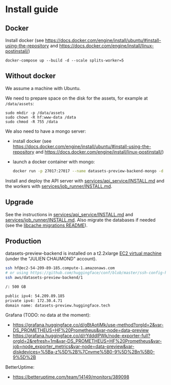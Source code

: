 # Install guide

## Docker

Install docker (see https://docs.docker.com/engine/install/ubuntu/#install-using-the-repository and https://docs.docker.com/engine/install/linux-postinstall/)

```
docker-compose up --build -d --scale splits-worker=5
```

## Without docker

We assume a machine with Ubuntu.

We need to prepare space on the disk for the assets, for example at `/data/assets`:

```
sudo mkdir -p /data/assets
sudo chown -R hf:www-data /data
sudo chmod -R 755 /data
```

We also need to have a mongo server:

- install docker (see https://docs.docker.com/engine/install/ubuntu/#install-using-the-repository and https://docs.docker.com/engine/install/linux-postinstall/)
- launch a docker container with mongo:

  ```bash
  docker run -p 27017:27017 --name datasets-preview-backend-mongo -d --restart always mongo:latest
  ```

Install and deploy the API server with [services/api_service/INSTALL.md](./services/api_service/INSTALL.md) and the workers with [services/job_runner/INSTALL.md](./services/job_runner/INSTALL.md).

## Upgrade

See the instructions in [services/api_service/INSTALL.md](./services/api_service/INSTALL.md#upgrade) and [services/job_runner/INSTALL.md](./services/job_runner/INSTALL.md#upgrade). Also migrate the databases if needed (see the [libcache migrations README](./libs/libcache/migrations/README.md)).

## Production

datasets-preview-backend is installed on a t2.2xlarge [EC2 virtual machine](https://us-east-1.console.aws.amazon.com/ec2/v2/home?region=us-east-1#InstanceDetails:instanceId=i-0b19b8deb4301ad4a) (under the "JULIEN CHAUMOND" account).

```bash
ssh hf@ec2-54-209-89-185.compute-1.amazonaws.com
# or using https://github.com/huggingface/conf/blob/master/ssh-config-hf-aws
ssh aws/datasets-preview-backend/1

/: 500 GB

public ipv4: 54.209.89.185
private ipv4: 172.30.4.71
domain name: datasets-preview.huggingface.tech
```

Grafana (TODO: no data at the moment):

- https://grafana.huggingface.co/d/gBtAotjMk/use-method?orgId=2&var-DS_PROMETHEUS=HF%20Prometheus&var-node=data-preview
- https://grafana.huggingface.co/d/rYdddlPWk/node-exporter-full?orgId=2&refresh=1m&var-DS_PROMETHEUS=HF%20Prometheus&var-job=node_exporter_metrics&var-node=data-preview&var-diskdevices=%5Ba-z%5D%2B%7Cnvme%5B0-9%5D%2Bn%5B0-9%5D%2B

BetterUptime:

- https://betteruptime.com/team/14149/monitors/389098
